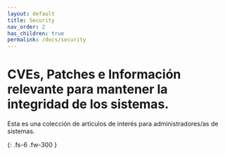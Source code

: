 ```yaml
---
layout: default
title: Security
nav_order: 2
has_children: true
permalink: /docs/security
---
```


# CVEs, Patches e Información relevante para mantener la integridad de los sistemas.

Esta es una colección de artículos de interés para administradores/as de sistemas.

{: .fs-6 .fw-300 }
